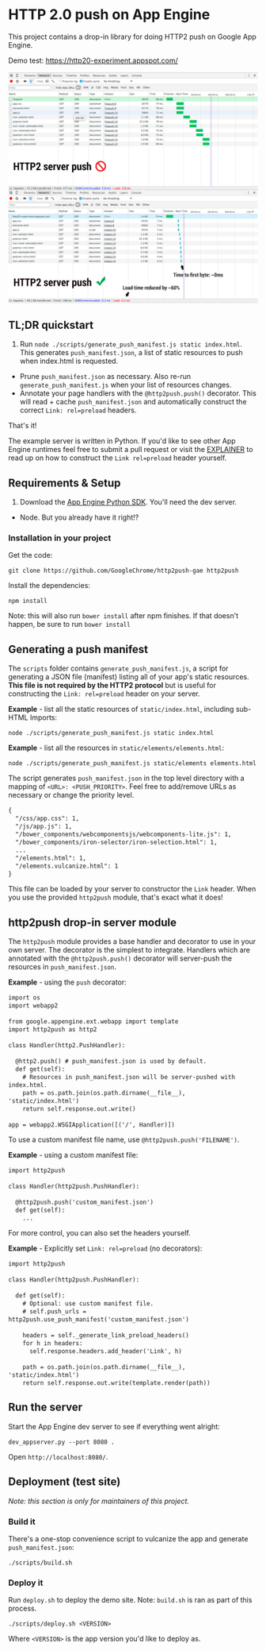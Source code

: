 # HTTP 2.0 push on App Engine

This project contains a drop-in library for doing HTTP2 push on Google App Engine.

Demo test: https://http20-experiment.appspot.com/

![Effects of HTTP2 push performance](https://raw.githubusercontent.com/GoogleChrome/http2push-gae/master/static/images/pushstats.jpg)

## TL;DR quickstart

1. Run `node ./scripts/generate_push_manifest.js static index.html`. This generates `push_manifest.json`, a list of static resources to push when index.html is requested.
- Prune `push_manifest.json` as necessary. Also re-run `generate_push_manifest.js` when your list of resources changes. 
- Annotate your page handlers with the `@http2push.push()` decorator. This will read + cache `push_manifest.json` and automatically construct the correct `Link: rel=preload` headers.

That's it!

The example server is written in Python. If you'd like to see other App Engine
runtimes feel free to submit a pull request or visit the [EXPLAINER](EXPLAINER.md)
to read up on how to construct the `Link rel=preload` header yourself.

<!--It also contains a script for generating a list of  static resources on a site, which is useful for generating the necessary HTTP header for push resources. -->

## Requirements & Setup

1. Download the [App Engine Python SDK](https://cloud.google.com/appengine/downloads?hl=en). You'll need the dev server.
- Node. But you already have it right!?

### Installation in your project

Get the code:

    git clone https://github.com/GoogleChrome/http2push-gae http2push

Install the dependencies:

    npm install

Note: this will also run `bower install` after npm finishes. If that doesn't happen,
be sure to run `bower install`

## Generating a push manifest

The `scripts` folder contains `generate_push_manifest.js`, a script for generating
a JSON file (manifest) listing all of your app's static resources. **This file is not required
by the HTTP2 protocol** but is useful for constructing the `Link: rel=preload` header
on your server.

**Example** - list all the static resources of `static/index.html`, including sub-HTML Imports:

    node ./scripts/generate_push_manifest.js static index.html

**Example** - list all the resources in `static/elements/elements.html`:

    node ./scripts/generate_push_manifest.js static/elements elements.html

The script generates `push_manifest.json` in the top level directory with a
mapping of `<URL>: <PUSH_PRIORITY>`. Feel free to add/remove URLs as necessary
or change the priority level.

    {
      "/css/app.css": 1,
      "/js/app.js": 1,
      "/bower_components/webcomponentsjs/webcomponents-lite.js": 1,
      "/bower_components/iron-selector/iron-selection.html": 1,
      ...
      "/elements.html": 1,
      "/elements.vulcanize.html": 1
    }

This file can be loaded by your server to constructor the `Link` header. When you
use the provided `http2push` module, that's exact what it does!

## http2push drop-in server module

The `http2push` module provides a base handler and decorator to use in your
own server. The decorator is the simplest to integrate. Handlers which are annotated
with the `@http2push.push()` decorator will server-push the resources in
`push_manifest.json`.

**Example** - using the `push` decorator:

    import os
    import webapp2

    from google.appengine.ext.webapp import template
    import http2push as http2

    class Handler(http2.PushHandler):

      @http2.push() # push_manifest.json is used by default.
      def get(self):
        # Resources in push_manifest.json will be server-pushed with index.html.
        path = os.path.join(os.path.dirname(__file__), 'static/index.html')
        return self.response.out.write()

    app = webapp2.WSGIApplication([('/', Handler)])

To use a custom manifest file name, use `@http2push.push('FILENAME')`.

**Example** - using a custom manifest file:

    import http2push

    class Handler(http2push.PushHandler):

      @http2push.push('custom_manifest.json')
      def get(self):
        ...

For more control, you can also set the headers yourself.

**Example** - Explicitly set `Link: rel=preload` (no decorators):

    import http2push

    class Handler(http2push.PushHandler):

      def get(self):
        # Optional: use custom manifest file.
        # self.push_urls = http2push.use_push_manifest('custom_manifest.json')

        headers = self._generate_link_preload_headers()
        for h in headers:
          self.response.headers.add_header('Link', h)

        path = os.path.join(os.path.dirname(__file__), 'static/index.html')
        return self.response.out.write(template.render(path))

## Run the server

Start the App Engine dev server to see if everything went alright:

    dev_appserver.py --port 8080 .

Open `http://localhost:8080/`.

## Deployment (test site)

*Note: this section is only for maintainers of this project.*

### Build it

There's a one-stop convenience script to vulcanize the app and generate `push_manifest.json`:

    ./scripts/build.sh

### Deploy it

Run `deploy.sh` to deploy the demo site. Note: `build.sh` is ran as part of this process.

    ./scripts/deploy.sh <VERSION>

Where `<VERSION>` is the app version you'd like to deploy as.
